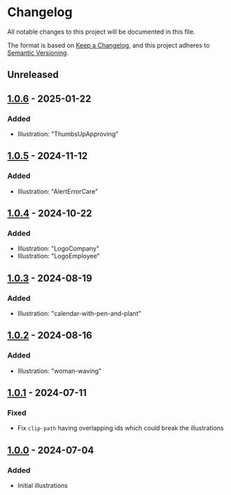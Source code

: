 # Changelog

All notable changes to this project will be documented in this file.

The format is based on [Keep a Changelog](https://keepachangelog.com/),
and this project adheres to [Semantic Versioning](https://semver.org/spec/v2.0.0.html).

## Unreleased

## [1.0.6] - 2025-01-22

### Added

- Illustration: "ThumbsUpApproving"

## [1.0.5] - 2024-11-12

### Added

- Illustration: "AlertErrorCare"

## [1.0.4] - 2024-10-22

### Added

- Illustration: "LogoCompany"
- Illustration: "LogoEmployee"

## [1.0.3] - 2024-08-19

### Added

- Illustration: "calendar-with-pen-and-plant"

## [1.0.2] - 2024-08-16

### Added

- Illustration: "woman-waving"

## [1.0.1] - 2024-07-11

### Fixed

- Fix `clip-path` having overlapping ids which could break the illustrations

## [1.0.0] - 2024-07-04

### Added

- Initial illustrations

[1.0.6]: https://github.com/Registro-Ponto/registro-ponto-libs/releases/tag/illustrations-v1.0.6
[1.0.5]: https://github.com/Registro-Ponto/registro-ponto-libs/releases/tag/illustrations-v1.0.5
[1.0.4]: https://github.com/Registro-Ponto/registro-ponto-libs/commit/63afa81b9b0e5dae2caa9c131b5feb54b6eab38b
[1.0.3]: https://github.com/Registro-Ponto/registro-ponto-libs/commit/9d055363ad8712846af5484e63c8e32ecb13d6f0
[1.0.2]: https://github.com/Registro-Ponto/registro-ponto-libs/commit/5906c046d7bfe3ac7a2a88dc209a9cd9bdea1507
[1.0.1]: https://github.com/Registro-Ponto/registro-ponto-libs/commit/0faa9def09cdb37e58e15fb404b71ffc74508c45
[1.0.0]: https://github.com/Registro-Ponto/registro-ponto-libs/commit/4ee0e2dfcf52c7d650e57d2fc4b309d0603c94a0
